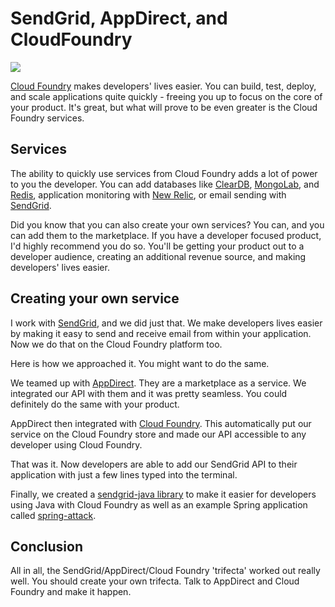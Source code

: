 # SendGrid, AppDirect, and CloudFoundry 

![](https://raw.github.com/scottmotte/writings/master/images/sendgrid-appdirect-cloudfoundry-0.png)

[Cloud Foundry](http://www.cloudfoundry.com/) makes developers' lives easier. You can build, test, deploy, and scale applications quite quickly - freeing you up to focus on the core of your product. It's great, but what will prove to be even greater is the Cloud Foundry services.

## Services

The ability to quickly use services from Cloud Foundry adds a lot of power to you the developer. You can add databases like [ClearDB](http://docs.cloudfoundry.com/docs/dotcom/marketplace/services/cleardb.html), [MongoLab](http://docs.cloudfoundry.com/docs/dotcom/marketplace/services/mongolab.html), and [Redis](http://docs.cloudfoundry.com/docs/dotcom/marketplace/services/rediscloud.html), application monitoring with [New Relic](http://docs.cloudfoundry.com/docs/dotcom/marketplace/services/newrelic/), or email sending with [SendGrid](http://docs.cloudfoundry.com/docs/dotcom/marketplace/services/sendgrid.html).

Did you know that you can also create your own services? You can, and you can add them to the marketplace. If you have a developer focused product, I'd highly recommend you do so. You'll be getting your product out to a developer audience, creating an additional revenue source, and making developers' lives easier.

## Creating your own service

I work with [SendGrid](http://sendgrid.com), and we did just that. We make developers lives easier by making it easy to send and receive email from within your application. Now we do that on the Cloud Foundry platform too.

Here is how we approached it. You might want to do the same.

We teamed up with [AppDirect](http://www.appdirect.com/). They are a marketplace as a service. We integrated our API with them and it was pretty seamless. You could definitely do the same with your product.

AppDirect then integrated with [Cloud Foundry](http://cloudfoundry.com). This automatically put our service on the Cloud Foundry store and made our API accessible to any developer using Cloud Foundry.

That was it. Now developers are able to add our SendGrid API to their application with just a few lines typed into the terminal.

Finally, we created a [sendgrid-java library](github.com/sendgrid/sendgrid-java) to make it easier for developers using Java with Cloud Foundry as well as an example Spring application called [spring-attack](https://github.com/scottmotte/spring-attack).

## Conclusion

All in all, the SendGrid/AppDirect/Cloud Foundry 'trifecta' worked out really well. You should create your own trifecta. Talk to AppDirect and Cloud Foundry and make it happen.
